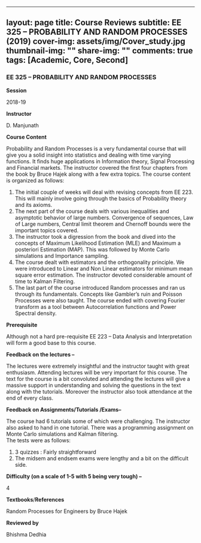  ---
layout: page
title: Course Reviews
subtitle: EE 325 – PROBABILITY AND RANDOM PROCESSES (2019)
cover-img: assets/img/Cover_study.jpg
thumbnail-img: ""
share-img: ""
comments: true
tags: [Academic, Core, Second]
---

### EE 325 – PROBABILITY AND RANDOM PROCESSES

**Session**

2018-19

**Instructor**

D. Manjunath

**Course Content** 

Probability and Random Processes is a very fundamental course that will give you a solid insight into statistics and dealing with time varying functions. It finds huge applications in Information theory, Signal Processing and Financial markets. The instructor covered the first four chapters from the book by Bruce Hajek along with a few extra topics. The course content is organized as follows:

1) The initial couple of weeks will deal with revising concepts from EE 223. This will mainly involve going through the basics of Probability theory and its axioms.  
2) The next part of the course deals with various inequalities and asymptotic behavior of large numbers. Convergence of sequences, Law of Large numbers, Central limit theorem and Chernoff bounds were the important topics covered.  
3) The instructor took a digression from the book and dived into the concepts of Maximum Likelihood Estimation (MLE) and Maximum a posteriori Estimation (MAP). This was followed by Monte Carlo simulations and Importance sampling.  
4) The course dealt with estimators and the orthogonality principle. We were introduced to Linear and Non Linear estimators for minimum mean square error estimation. The instructor devoted considerable amount of time to Kalman Filtering.  
5) The last part of the course introduced Random processes and ran us through its fundamentals. Concepts like Gambler’s ruin and Poisson Processes were also taught. The course ended with covering Fourier transform as a tool between Autocorrelation functions and Power Spectral density.

**Prerequisite**

Although not a hard pre-requisite EE 223 – Data Analysis and Interpretation will form a good base to this course.

**Feedback on the lectures –**

The lectures were extremely insightful and the instructor taught with great enthusiasm. Attending lectures will be very important for this course. The text for the course is a bit convoluted and attending the lectures will give a massive support in understanding and solving the questions in the text along with the tutorials. Moreover the instructor also took attendance at the end of every class.

**Feedback on Assignments/Tutorials /Exams–**  

The course had 6 tutorials some of which were challenging. The instructor also asked to hand in one tutorial. There was a programming assignment on Monte Carlo simulations and Kalman filtering.  
The tests were as follows:  
1) 3 quizzes : Fairly straightforward  
2) The midsem and endsem exams were lengthy and a bit on the difficult side.

**Difficulty (on a scale of 1-5 with 5 being very tough) –**

4

**Textbooks**/**References**

Random Processes for Engineers by Bruce Hajek

**Reviewed by**

Bhishma Dedhia
